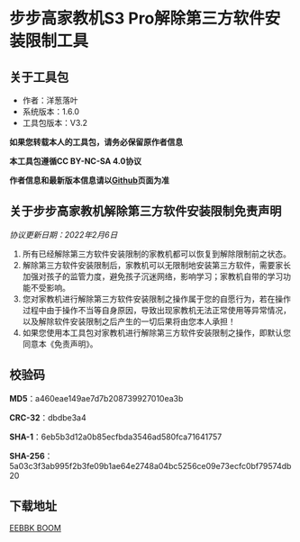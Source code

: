 # 步步高家教机S3 Pro解除第三方软件安装限制工具

## 关于工具包
- 作者：洋葱落叶
- 系统版本：1.6.0
- 工具包版本：V3.2

**如果您转载本人的工具包，请务必保留原作者信息**

**本工具包遵循CC BY-NC-SA 4.0协议**

**作者信息和最新版本信息请以[Github](https://github.com/ycly2333/EEBBK_package_tool/blob/main/S3Pro.md)页面为准**

## 关于步步高家教机解除第三方软件安装限制免责声明
*协议更新日期：2022年2月6日*
1. 所有已经解除第三方软件安装限制的家教机都可以恢复到解除限制前之状态。
2. 解除第三方软件安装限制后，家教机可以无限制地安装第三方软件，需要家长加强对孩子的监管力度，避免孩子沉迷网络，影响学习；家教机自带的学习功能不受影响。
3. 您对家教机进行解除第三方软件安装限制之操作属于您的自愿行为，若在操作过程中由于操作不当等自身原因，导致出现家教机无法正常使用等异常情况，以及解除软件安装限制之后产生的一切后果将由您本人承担！
4. 如果您使用本工具包对家教机进行解除第三方软件安装限制之操作，即默认您同意本《免责声明》。

## 校验码
**MD5**：a460eae149ae7d7b208739927010ea3b

**CRC-32**：dbdbe3a4

**SHA-1**：6eb5b3d12a0b85ecfbda3546ad580fca71641757

**SHA-256**：5a03c3f3ab995f2b3fe09b1ae64e2748a04bc5256ce09e73ecfc0bf79574db20

## 下载地址
[EEBBK BOOM](https://eebbk.com.cn/s3pro.html)
